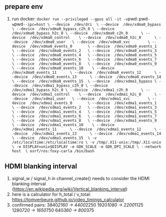 ## prepare env
1. run docker: 
` docker run --privileged --gpus all -it -v `pwd`:`pwd` -w `pwd` --ipc=host \
--device  /dev/dri	\
--device  /dev/xdma0_bypass	\
--device  /dev/xdma0_bypass_c2h_0 \
--device  /dev/xdma0_bypass_h2c_0 \
--device  /dev/xdma0_c2h_0  	\
--device  /dev/xdma0_control  	\
--device  /dev/xdma0_h2c_0  	\
--device  /dev/xdma0_user  	\
--device  /dev/xdma0_xvc		\
--device  /dev/xdma0_events_0   	\
--device  /dev/xdma0_events_1  	\
--device  /dev/xdma0_events_2  	\
--device  /dev/xdma0_events_3  	\
--device  /dev/xdma0_events_4  	\
--device  /dev/xdma0_events_5  	\
--device  /dev/xdma0_events_6  	\
--device  /dev/xdma0_events_7  	\
--device  /dev/xdma0_events_8  	\
--device  /dev/xdma0_events_9 	\
--device  /dev/xdma0_events_10    \
--device  /dev/xdma0_events_11  	\
--device  /dev/xdma0_events_12  	\
--device  /dev/xdma0_events_13  	\
--device  /dev/xdma0_events_14   	\
--device  /dev/xdma0_events_15	\
--device  /dev/xdma1_bypass	\
--device  /dev/xdma1_bypass_c2h_0 \
--device  /dev/xdma1_bypass_h2c_0 \
--device  /dev/xdma1_c2h_0  	\
--device  /dev/xdma1_control  	\
--device  /dev/xdma1_h2c_0  	\
--device  /dev/xdma1_user  	\
--device  /dev/xdma1_xvc		\
--device  /dev/xdma1_events_0   	\
--device  /dev/xdma1_events_1  	\
--device  /dev/xdma1_events_2  	\
--device  /dev/xdma1_events_3  	\
--device  /dev/xdma1_events_4  	\
--device  /dev/xdma1_events_5  	\
--device  /dev/xdma1_events_6  	\
--device  /dev/xdma1_events_7  	\
--device  /dev/xdma1_events_8  	\
--device  /dev/xdma1_events_9 	\
--device  /dev/xdma1_events_10    \
--device  /dev/xdma1_events_11  	\
--device  /dev/xdma1_events_12  	\
--device  /dev/xdma1_events_13  	\
--device  /dev/xdma1_events_14   	\
--device  /dev/xdma1_events_15	\
-v /etc/localtime:/etc/localtime:ro \
-v /tmp/.X11-unix:/tmp/.X11-unix \
-e DISPLAY=unix$DISPLAY -e GDK_SCALE -e GDK_DPI_SCALE \
--network host 	\
osrf/ros:foxy-carla /bin/bash `

## HDMI blanking interval
1. signal_w / signal_h in channel_create() needs to consider the HDMI blanking interval (https://en.wikipedia.org/wiki/Vertical_blanking_interval)
2. here is a calculator for h_total / v_total:  https://tomverbeure.github.io/video_timings_calculator
3. confirmed pairs:
    3840*2160 -> 4400*2250
    1920*1080 -> 2200*1125
    1280*720 -> 1650*750
    640*360 -> 800*375